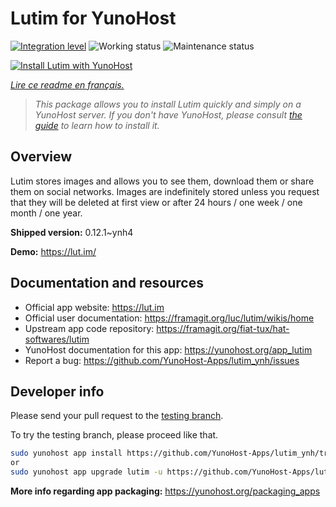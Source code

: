 <!--
N.B.: This README was automatically generated by https://github.com/YunoHost/apps/tree/master/tools/README-generator
It shall NOT be edited by hand.
-->

# Lutim for YunoHost

[![Integration level](https://dash.yunohost.org/integration/lutim.svg)](https://dash.yunohost.org/appci/app/lutim) ![Working status](https://ci-apps.yunohost.org/ci/badges/lutim.status.svg) ![Maintenance status](https://ci-apps.yunohost.org/ci/badges/lutim.maintain.svg)

[![Install Lutim with YunoHost](https://install-app.yunohost.org/install-with-yunohost.svg)](https://install-app.yunohost.org/?app=lutim)

*[Lire ce readme en français.](./README_fr.md)*

> *This package allows you to install Lutim quickly and simply on a YunoHost server.
If you don't have YunoHost, please consult [the guide](https://yunohost.org/#/install) to learn how to install it.*

## Overview

Lutim stores images and allows you to see them, download them or share them on social networks.
Images are indefinitely stored unless you request that they will be deleted at first view or after 24 hours / one week / one month / one year.

**Shipped version:** 0.12.1~ynh4

**Demo:** https://lut.im/
## Documentation and resources

* Official app website: <https://lut.im>
* Official user documentation: <https://framagit.org/luc/lutim/wikis/home>
* Upstream app code repository: <https://framagit.org/fiat-tux/hat-softwares/lutim>
* YunoHost documentation for this app: <https://yunohost.org/app_lutim>
* Report a bug: <https://github.com/YunoHost-Apps/lutim_ynh/issues>

## Developer info

Please send your pull request to the [testing branch](https://github.com/YunoHost-Apps/lutim_ynh/tree/testing).

To try the testing branch, please proceed like that.

``` bash
sudo yunohost app install https://github.com/YunoHost-Apps/lutim_ynh/tree/testing --debug
or
sudo yunohost app upgrade lutim -u https://github.com/YunoHost-Apps/lutim_ynh/tree/testing --debug
```

**More info regarding app packaging:** <https://yunohost.org/packaging_apps>
